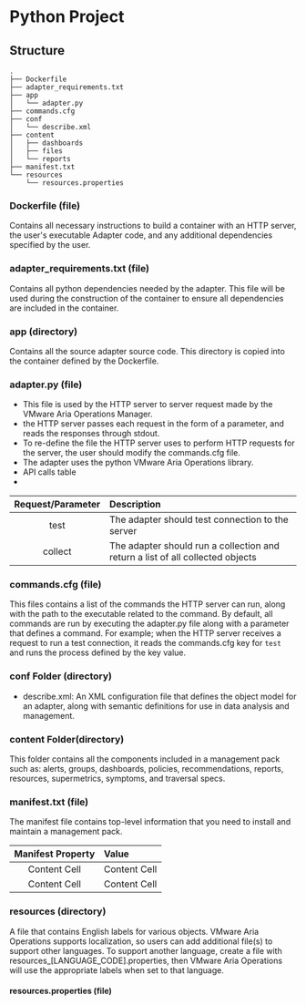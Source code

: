 # Python Project

## Structure
```
.
├── Dockerfile
├── adapter_requirements.txt
├── app
│   └── adapter.py
├── commands.cfg
├── conf
│   └── describe.xml
├── content
│   ├── dashboards
│   ├── files
│   └── reports
├── manifest.txt
└── resources
    └── resources.properties
```
### Dockerfile (file)
Contains all necessary instructions to build a container with an HTTP server, the user's executable Adapter
code, and any additional dependencies specified by the user.

### adapter_requirements.txt (file)
<!-- TODO  talk about pip3 install -r -->
Contains all python dependencies needed by the adapter. This file will be used during the construction of the container
to ensure all dependencies are included in the container.

### app (directory)
Contains all the source adapter source code. This directory is copied into the container defined by the Dockerfile.
### adapter.py (file)
 - This file is used by the HTTP server to server request made by the VMware Aria Operations Manager.
 - the HTTP server passes each request in the form of a parameter, and reads the responses through stdout.
 - To re-define the file the HTTP server uses to perform HTTP requests for the server, the user should modify the commands.cfg file.
 - The adapter uses the python VMware Aria Operations library.
 - API calls table
 - 
| Request/Parameter  | Description   |
| :----------------: | :------------ |
| test               | The adapter should test connection to the server| TODO define what test connection looks like
| collect            | The adapter should run a collection and return a list of all collected objects|

<!-- TODO link the swagger API, so the use can see all requests -->

### commands.cfg (file)
This files contains a list of the commands the HTTP server can run, along with the path to the executable related to the command. By default, all commands are run by executing the adapter.py file along with a parameter that defines a command. For example; when the HTTP server receives a request to run a test connection, it reads the commands.cfg key for `test` and runs the process defined by the key value.

### conf Folder (directory)
   - describe.xml: An XML configuration file that defines the object model for an adapter, along with semantic definitions for use in data analysis and management.

### content Folder(directory)
This folder contains all the components included in a management pack such as: alerts, groups, dashboards, policies, recommendations, reports, resources, supermetrics, symptoms, and traversal specs.
<!-- #### dashboards (directory) -->
<!-- TODO: Provide sample dashboard -->
<!---->
<!-- #### files (directory) -->
<!-- TODO: what should be inside this directory ? -->
<!---->
<!-- #### reports (directory) -->
<!-- TODO: what are reports ? -->

### manifest.txt (file)
The manifest file contains top-level information that you need to install and maintain a management pack.
<!-- TODO: create table for manifest file properties -->

| Manifest Property  | Value         |
| :----------------: | :------------ |
| Content Cell       | Content Cell  |
| Content Cell       | Content Cell  |

### resources (directory)
A file that contains English labels for various objects. VMware Aria Operations supports localization, so users can add additional file(s) to support other languages.
To support another language, create a file with resources_[LANGUAGE_CODE].properties, then VMware Aria Operations will use the appropriate labels when set to that language.
#### resources.properties (file)
<!-- TODO: Add example file -->

